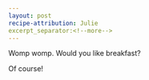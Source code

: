 ```yaml
---
layout: post
recipe-attribution: Julie
excerpt_separator:<!--more-->
---
```


Womp womp. Would you like breakfast?

<!--more-->
Of course!
